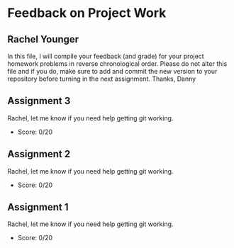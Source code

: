 # Feedback on Project Work
## Rachel Younger

In this file, I will compile your feedback (and grade) for your project homework problems in reverse chronological order. Please do not alter this file and if you do, make sure to add and commit the new version to your repository before turning in the next assignment. Thanks, Danny

## Assignment 3

Rachel, let me know if you need help getting git working.

* Score: 0/20

## Assignment 2

Rachel, let me know if you need help getting git working.

* Score: 0/20

## Assignment 1

Rachel, let me know if you need help getting git working.

* Score: 0/20
